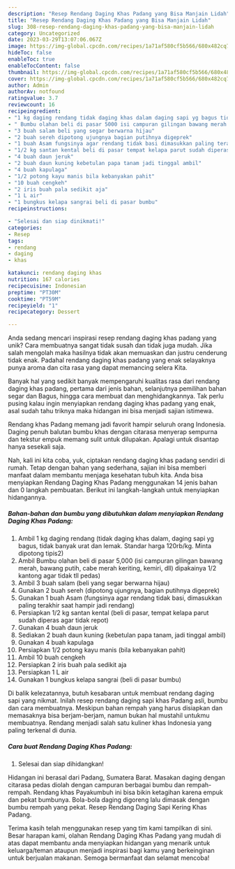 ```yaml
---
description: "Resep Rendang Daging Khas Padang yang Bisa Manjain Lidah"
title: "Resep Rendang Daging Khas Padang yang Bisa Manjain Lidah"
slug: 308-resep-rendang-daging-khas-padang-yang-bisa-manjain-lidah
category: Uncategorized
date: 2023-03-29T13:07:06.067Z
image: https://img-global.cpcdn.com/recipes/1a71af580cf5b566/680x482cq70/rendang-daging-khas-padang-foto-resep-utama.jpg
hideToc: false
enableToc: true
enableTocContent: false
thumbnail: https://img-global.cpcdn.com/recipes/1a71af580cf5b566/680x482cq70/rendang-daging-khas-padang-foto-resep-utama.jpg
cover: https://img-global.cpcdn.com/recipes/1a71af580cf5b566/680x482cq70/rendang-daging-khas-padang-foto-resep-utama.jpg
author: Admin
authorAv: notfound
ratingvalue: 3.7
reviewcount: 16
recipeingredient:
- "1 kg daging rendang tidak daging khas dalam daging sapi yg bagus tidak banyak urat dan lemak Standar harga 120rbkg Minta dipotong tipis2"
- " Bumbu olahan beli di pasar 5000 isi campuran gilingan bawang merah bawang putih cabe merah keriting kemiri dll dipakainya 12 kantong agar tidak tll pedas"
- "3 buah salam beli yang segar berwarna hijau"
- "2 buah sereh dipotong ujungnya bagian putihnya digeprek"
- "1 buah Asam fungsinya agar rendang tidak basi dimasukkan paling terakhir saat hampir jadi rendang"
- "1/2 kg santan kental beli di pasar tempat kelapa parut sudah diperas agar tidak repot"
- "4 buah daun jeruk"
- "2 buah daun kuning kebetulan papa tanam jadi tinggal ambil"
- "4 buah kapulaga"
- "1/2 potong kayu manis bila kebanyakan pahit"
- "10 buah cengkeh"
- "2 iris buah pala sedikit aja"
- "1 L air"
- "1 bungkus kelapa sangrai beli di pasar bumbu"
recipeinstructions:

- "Selesai dan siap dinikmati!"
categories:
- Resep
tags:
- rendang
- daging
- khas

katakunci: rendang daging khas 
nutrition: 167 calories
recipecuisine: Indonesian
preptime: "PT30M"
cooktime: "PT59M"
recipeyield: "1"
recipecategory: Dessert

---
```





Anda sedang mencari inspirasi resep rendang daging khas padang yang unik? Cara membuatnya sangat tidak susah dan tidak juga mudah. Jika salah mengolah maka hasilnya tidak akan memuaskan dan justru cenderung tidak enak. Padahal rendang daging khas padang yang enak selayaknya punya aroma dan cita rasa yang dapat memancing selera Kita.





Banyak hal yang sedikit banyak mempengaruhi kualitas rasa dari rendang daging khas padang, pertama dari jenis bahan, selanjutnya pemilihan bahan segar dan Bagus, hingga cara membuat dan menghidangkannya. Tak perlu pusing kalau ingin menyiapkan rendang daging khas padang yang enak,      asal sudah tahu triknya maka hidangan ini bisa menjadi sajian istimewa.














Rendang khas Padang memang jadi favorit hampir seluruh orang Indonesia. Daging penuh balutan bumbu khas dengan citarasa menyerap sempurna dan tekstur empuk memang sulit untuk dilupakan. Apalagi untuk disantap hanya sesekali saja.






Nah, kali ini kita coba, yuk, ciptakan rendang daging khas padang sendiri di rumah. Tetap dengan bahan yang sederhana, sajian ini bisa memberi manfaat dalam membantu menjaga kesehatan tubuh kita. Anda bisa menyiapkan Rendang Daging Khas Padang menggunakan 14 jenis bahan dan 0 langkah pembuatan. Berikut ini langkah-langkah untuk menyiapkan hidangannya.

<!--inarticleads1-->

##### Bahan-bahan dan bumbu yang dibutuhkan dalam menyiapkan Rendang Daging Khas Padang:

1. Ambil 1 kg daging rendang (tidak daging khas dalam, daging sapi yg bagus, tidak banyak urat dan lemak. Standar harga 120rb/kg. Minta dipotong tipis2)
1. Ambil  Bumbu olahan beli di pasar 5,000 (isi campuran gilingan bawang merah, bawang putih, cabe merah keriting, kemiri, dll) dipakainya 1/2 kantong agar tidak tll pedas)
1. Ambil 3 buah salam (beli yang segar berwarna hijau)
1. Gunakan 2 buah sereh (dipotong ujungnya, bagian putihnya digeprek)
1. Gunakan 1 buah Asam (fungsinya agar rendang tidak basi, dimasukkan paling terakhir saat hampir jadi rendang)
1. Persiapkan 1/2 kg santan kental (beli di pasar, tempat kelapa parut sudah diperas agar tidak repot)
1. Gunakan 4 buah daun jeruk
1. Sediakan 2 buah daun kuning (kebetulan papa tanam, jadi tinggal ambil)
1. Gunakan 4 buah kapulaga
1. Persiapkan 1/2 potong kayu manis (bila kebanyakan pahit)
1. Ambil 10 buah cengkeh
1. Persiapkan 2 iris buah pala sedikit aja
1. Persiapkan 1 L air
1. Gunakan 1 bungkus kelapa sangrai (beli di pasar bumbu)


Di balik kelezatannya, butuh kesabaran untuk membuat rendang daging sapi yang nikmat. Inilah resep rendang daging sapi khas Padang asli, bumbu dan cara membuatnya. Meskipun bahan rempah yang harus disiapkan dan memasaknya bisa berjam-berjam, namun bukan hal mustahil untukmu membuatnya. Rendang menjadi salah satu kuliner khas Indonesia yang paling terkenal di dunia. 

<!--inarticleads2-->

##### Cara buat Rendang Daging Khas Padang:


1. Selesai dan siap dihidangkan!

Hidangan ini berasal dari Padang, Sumatera Barat. Masakan daging dengan citarasa pedas diolah dengan campuran berbagai bumbu dan rempah-rempah. Rendang khas Payakumbuh ini bisa bikin ketagihan karena empuk dan pekat bumbunya. Bola-bola daging digoreng lalu dimasak dengan bumbu rempah yang pekat. Resep Rendang Daging Sapi Kering Khas Padang. 

Terima kasih telah menggunakan resep yang tim kami tampilkan di sini. Besar harapan kami, olahan Rendang Daging Khas Padang yang mudah di atas dapat membantu anda menyiapkan hidangan yang menarik untuk keluarga/teman ataupun menjadi inspirasi bagi kamu yang berkeinginan untuk berjualan makanan. Semoga bermanfaat dan selamat mencoba!
